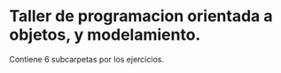 # Taller de programacion orientada a objetos, y modelamiento.
Contiene 6 subcarpetas por los ejercicios.